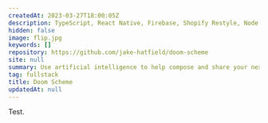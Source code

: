 ```yaml
---
createdAt: 2023-03-27T18:00:05Z
description: TypeScript, React Native, Firebase, Shopify Restyle, Node.js, Express.js, OpenAI GPT-3, Cyclic
hidden: false
image: flip.jpg
keywords: []
repository: https://github.com/jake-hatfield/doom-scheme
site: null
summary: Use artificial intelligence to help compose and share your next rap verse
tag: fullstack
title: Doom Scheme
updatedAt: null
---
```


Test.
